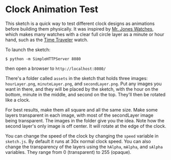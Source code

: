# Clock Animation Test  

This sketch is a quick way to test different clock designs as animations before building them physically. It was inspired by [Mr. Jones Watches](https://mrjoneswatches.com/), which makes many watches with a clear full circle layer as a minute or hour hand, such as the [Time Traveler](https://mrjoneswatches.com/collections/all-watches/products/time-traveller) watch.

To launch the sketch:

``$ python -m SimpleHTTPServer 8080``

then open a browser to ``http://localhost:8080/``

There's a folder called ``assets`` in the sketch that holds three images: ``hourLayer.png``, ``minuteLayer.png``, and ``secondLayer.png``. Put any images you want in there, and they will be placed by the sketch, with the hour on the bottom, minute in the middle, and second on the top. They'll then be rotated like a clock.

For best results, make them all square and all the same size. Make some layers transparent in each image, with most of the secondLayer image being transparent. The images in the folder give you the idea. Note how the second layer's only image is off center. It will rotate at the edge of the clock.

You can change the speed of the clock by changing the ``speed`` variable in ``sketch.js``. By default it runs at 30x normal clock speed. You can also change the transparency of the layers using the ``hAlpha``, ``mAlpha``, and ``sAlpha`` variables. They range from 0 (transparent) to 255 (opaque).
